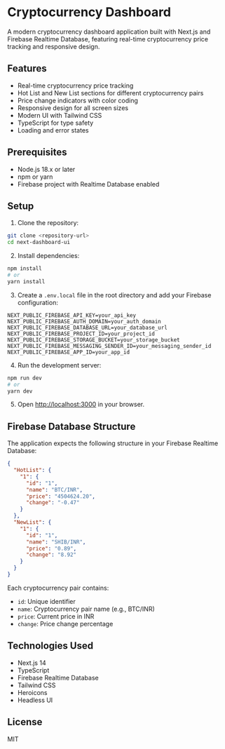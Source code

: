 # Cryptocurrency Dashboard

A modern cryptocurrency dashboard application built with Next.js and Firebase Realtime Database, featuring real-time cryptocurrency price tracking and responsive design.

## Features

- Real-time cryptocurrency price tracking
- Hot List and New List sections for different cryptocurrency pairs
- Price change indicators with color coding
- Responsive design for all screen sizes
- Modern UI with Tailwind CSS
- TypeScript for type safety
- Loading and error states

## Prerequisites

- Node.js 18.x or later
- npm or yarn
- Firebase project with Realtime Database enabled

## Setup

1. Clone the repository:
```bash
git clone <repository-url>
cd next-dashboard-ui
```

2. Install dependencies:
```bash
npm install
# or
yarn install
```

3. Create a `.env.local` file in the root directory and add your Firebase configuration:
```
NEXT_PUBLIC_FIREBASE_API_KEY=your_api_key
NEXT_PUBLIC_FIREBASE_AUTH_DOMAIN=your_auth_domain
NEXT_PUBLIC_FIREBASE_DATABASE_URL=your_database_url
NEXT_PUBLIC_FIREBASE_PROJECT_ID=your_project_id
NEXT_PUBLIC_FIREBASE_STORAGE_BUCKET=your_storage_bucket
NEXT_PUBLIC_FIREBASE_MESSAGING_SENDER_ID=your_messaging_sender_id
NEXT_PUBLIC_FIREBASE_APP_ID=your_app_id
```

4. Run the development server:
```bash
npm run dev
# or
yarn dev
```

5. Open [http://localhost:3000](http://localhost:3000) in your browser.

## Firebase Database Structure

The application expects the following structure in your Firebase Realtime Database:

```json
{
  "HotList": {
    "1": {
      "id": "1",
      "name": "BTC/INR",
      "price": "4504624.20",
      "change": "-0.47"
    }
  },
  "NewList": {
    "1": {
      "id": "1",
      "name": "SHIB/INR",
      "price": "0.89",
      "change": "8.92"
    }
  }
}
```

Each cryptocurrency pair contains:
- `id`: Unique identifier
- `name`: Cryptocurrency pair name (e.g., BTC/INR)
- `price`: Current price in INR
- `change`: Price change percentage

## Technologies Used

- Next.js 14
- TypeScript
- Firebase Realtime Database
- Tailwind CSS
- Heroicons
- Headless UI

## License

MIT 